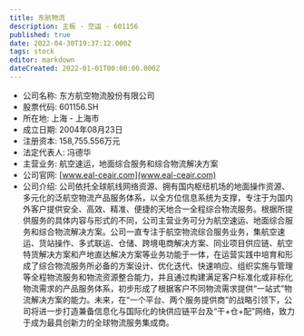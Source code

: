 ```yaml
---
title: 东航物流
description: 主板 - 空运 - 601156
published: true
date: 2022-04-30T19:37:12.000Z
tags: stock
editor: markdown
dateCreated: 2022-01-01T00:00:00.000Z
---
```


- 公司名称: 东方航空物流股份有限公司
- 股票代码: 601156.SH
- 所在地: 上海 - 上海市
- 成立日期: 2004年08月23日
- 注册资本: 158,755.556万元
- 法定代表人: 冯德华
- 主营业务: 航空速运，地面综合服务和综合物流解决方案
- 公司官网: [www.eal-ceair.com](www.eal-ceair.com)
- 公司介绍: 公司依托全球航线网络资源、拥有国内枢纽机场的地面操作资源、多元化的泛航空物流产品服务体系，以全方位信息系统为支撑，专注于为国内外客户提供安全、高效、精准、便捷的天地合一全程综合物流服务。根据所提供服务的具体内容与形式的不同，公司主营业务可分为航空速运、地面综合服务和综合物流解决方案。公司一直专注于航空物流综合服务业务，集航空速运、货站操作、多式联运、仓储、跨境电商解决方案、同业项目供应链、航空特货解决方案和产地直达解决方案等业务功能于一体，在运营实践中培育和形成了综合物流服务所必备的方案设计、优化迭代、快速响应、组织实施与管理等全程物流服务和物流资源整合能力，并且通过构建满足客户标准化或非标化物流需求的产品服务体系，初步形成了根据客户不同物流需求提供“一站式”物流解决方案的能力。未来，在“一个平台、两个服务提供商”的战略引领下，公司将进一步打造兼备信息化与国际化的快供应链平台及“干+仓+配”网络，致力于成为最具创新力的全球物流服务集成商。


